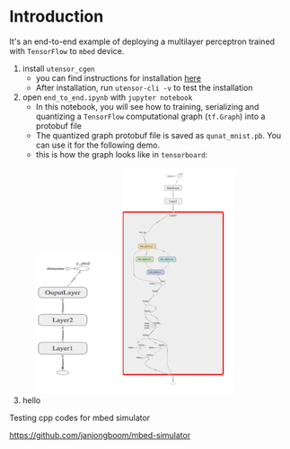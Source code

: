 # Introduction

It's an end-to-end example of deploying a multilayer perceptron trained with `TensorFlow` to `mbed` device.

1. install `utensor_cgen`
    - you can find instructions for installation [here](https://github.com/uTensor/utensor_cgen#installation-python-2--3)
    - After installation, run `utensor-cli -v` to test the installation
2. open `end_to_end.ipynb` with `jupyter notebook`
    - In this notebook, you will see how to training, serializing and quantizing a `TensorFlow` computational graph (`tf.Graph`) into a protobuf file
    - The quantized graph protobuf file is saved as `qunat_mnist.pb`. You can use it for the following demo.
    - this is how the graph looks like in `tensorboard`:<br/><br/><div><img src=readme_imgs/quant_mnist.png width=150 height=250 /> <img src=readme_imgs/quant_mnist_expend.png width=200 height=400 /></div>
3. hello



Testing cpp codes for mbed simulator

https://github.com/janjongboom/mbed-simulator
